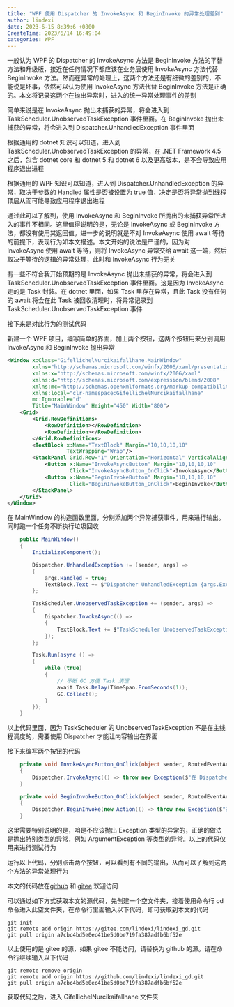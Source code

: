 ```yaml
---
title: "WPF 使用 Dispatcher 的 InvokeAsync 和 BeginInvoke 的异常处理差别"
author: lindexi
date: 2023-6-15 8:39:6 +0800
CreateTime: 2023/6/14 16:49:04
categories: WPF
---
```


一般认为 WPF 的 Dispatcher 的 InvokeAsync 方法是 BeginInvoke 方法的平替方法和升级版，接近在任何情况下都应该在业务层使用 InvokeAsync 方法代替 BeginInvoke 方法。然而在异常的处理上，这两个方法还是有细微的差别的，不能说是坏事，依然可以认为使用 InvokeAsync 方法代替 BeginInvoke 方法是正确的。本文将记录这两个在抛出异常时，进入的统一异常处理事件的差别

<!--more-->


<!-- CreateTime:2023/6/14 16:49:04 -->

<!-- 博客 -->
<!-- 发布 -->

简单来说是在 InvokeAsync 抛出未捕获的异常，将会进入到 TaskScheduler.UnobservedTaskException 事件里面。在 BeginInvoke 抛出未捕获的异常，将会进入到 Dispatcher.UnhandledException 事件里面

根据通用的 dotnet 知识可以知道，进入到 TaskScheduler.UnobservedTaskException 的异常，在 .NET Framework 4.5 之后，包含 dotnet core 和 dotnet 5 和 dotnet 6 以及更高版本，是不会导致应用程序退出进程

根据通用的 WPF 知识可以知道，进入到 Dispatcher.UnhandledException 的异常，取决于参数的 Handled 属性是否被设置为 true 值，决定是否将异常抛到线程顶层从而可能导致应用程序退出进程

通过此可以了解到，使用 InvokeAsync 和 BeginInvoke 所抛出的未捕获异常所进入的事件不相同。这里值得说明的是，无论是 InvokeAsync 或 BeginInvoke 方法，都没有使用其返回值。进一步的说明就是不对 InvokeAsync 使用 await 等待的前提下，表现行为如本文描述。本文开始的说法是严谨的，因为对 InvokeAsync 使用 await 等待，则将 InvokeAsync 异常交给 await 这一端，然后取决于等待的逻辑的异常处理，此时和 InvokeAsync 行为无关

有一些不符合我开始预期的是 InvokeAsync 抛出未捕获的异常，将会进入到 TaskScheduler.UnobservedTaskException 事件里面。这是因为 InvokeAsync 走的是 Task 封装。在 dotnet 里面，如果 Task 里存在异常，且此 Task 没有任何的 await 将会在此 Task 被回收清理时，将异常记录到 TaskScheduler.UnobservedTaskException 事件

接下来是对此行为的测试代码

新建一个 WPF 项目，编写简单的界面，加上两个按钮，这两个按钮用来分别调用 InvokeAsync 和 BeginInvoke 抛出异常

```xml
<Window x:Class="GifellichelNurcikaifallhane.MainWindow"
        xmlns="http://schemas.microsoft.com/winfx/2006/xaml/presentation"
        xmlns:x="http://schemas.microsoft.com/winfx/2006/xaml"
        xmlns:d="http://schemas.microsoft.com/expression/blend/2008"
        xmlns:mc="http://schemas.openxmlformats.org/markup-compatibility/2006"
        xmlns:local="clr-namespace:GifellichelNurcikaifallhane"
        mc:Ignorable="d"
        Title="MainWindow" Height="450" Width="800">
    <Grid>
        <Grid.RowDefinitions>
            <RowDefinition></RowDefinition>
            <RowDefinition></RowDefinition>
        </Grid.RowDefinitions>
        <TextBlock x:Name="TextBlock" Margin="10,10,10,10" 
                   TextWrapping="Wrap"/>
        <StackPanel Grid.Row="1" Orientation="Horizontal" VerticalAlignment="Top">
            <Button x:Name="InvokeAsyncButton" Margin="10,10,10,10"
                    Click="InvokeAsyncButton_OnClick">InvokeAsync</Button>
            <Button x:Name="BeginInvokeButton" Margin="10,10,10,10"
                    Click="BeginInvokeButton_OnClick">BeginInvoke</Button>
        </StackPanel>
    </Grid>
</Window>
```

在 MainWindow 的构造函数里面，分别添加两个异常捕获事件，用来进行输出。同时跑一个任务不断执行垃圾回收

```csharp
    public MainWindow()
    {
        InitializeComponent();

        Dispatcher.UnhandledException += (sender, args) =>
        {
            args.Handled = true;
            TextBlock.Text += $"Dispatcher UnhandledException {args.Exception.Message}\r\n";
        };

        TaskScheduler.UnobservedTaskException += (sender, args) =>
        {
            Dispatcher.InvokeAsync(() =>
            {
                TextBlock.Text += $"TaskScheduler UnobservedTaskException {args.Exception.InnerException!.Message}\r\n";
            });
        };

        Task.Run(async () =>
        {
            while (true)
            {
                // 不断 GC 方便 Task 清理
                await Task.Delay(TimeSpan.FromSeconds(1));
                GC.Collect();
            }
        });
    }
```

以上代码里面，因为 TaskScheduler 的 UnobservedTaskException 不是在主线程调度的，需要使用 Dispatcher 才能让内容输出在界面

接下来编写两个按钮的代码

```csharp
    private void InvokeAsyncButton_OnClick(object sender, RoutedEventArgs e)
    {
        Dispatcher.InvokeAsync(() => throw new Exception($"在 Dispatcher.InvokeAsync 抛出异常"));
    }

    private void BeginInvokeButton_OnClick(object sender, RoutedEventArgs e)
    {
        Dispatcher.BeginInvoke(new Action(() => throw new Exception($"在 Dispatcher.BeginInvoke 抛出异常")));
    }
```

这里需要特别说明的是，咱是不应该抛出 Exception 类型的异常的，正确的做法是抛出特别类型的异常，例如 ArgumentException 等类型的异常。以上的代码仅用来进行测试行为

运行以上代码，分别点击两个按钮，可以看到有不同的输出，从而可以了解到这两个方法的异常处理行为


本文的代码放在[github](https://github.com/lindexi/lindexi_gd/tree/a7cbc4bd5e0ec41be5d0be719fa387adfb6bf52e/GifellichelNurcikaifallhane) 和 [gitee](https://gitee.com/lindexi/lindexi_gd/tree/a7cbc4bd5e0ec41be5d0be719fa387adfb6bf52e/GifellichelNurcikaifallhane) 欢迎访问

可以通过如下方式获取本文的源代码，先创建一个空文件夹，接着使用命令行 cd 命令进入此空文件夹，在命令行里面输入以下代码，即可获取到本文的代码

```
git init
git remote add origin https://gitee.com/lindexi/lindexi_gd.git
git pull origin a7cbc4bd5e0ec41be5d0be719fa387adfb6bf52e
```

以上使用的是 gitee 的源，如果 gitee 不能访问，请替换为 github 的源。请在命令行继续输入以下代码

```
git remote remove origin
git remote add origin https://github.com/lindexi/lindexi_gd.git
git pull origin a7cbc4bd5e0ec41be5d0be719fa387adfb6bf52e
```

获取代码之后，进入 GifellichelNurcikaifallhane 文件夹
